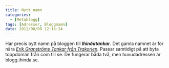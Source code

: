 ```yaml
---
title: Nytt namn
categories:
  - [Metablogg]
tags: [Adresser, Bloggnamn]
date: 2012/08/08 12:16:24
---
```

Har precis bytt namn på bloggen till **_Ihinðatankar_**. Det gamla namnet är för nära _[Erik Granströms Tankar från Trakorien](http://erik-granstrom.blogspot.se/)._ Passar samtidigt på att byta toppdomän från com till se. De fungerar båda två, men huvudadressen är blogg.ihinda.se.
